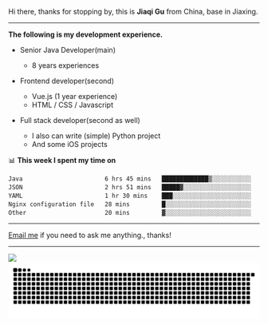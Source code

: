 Hi there, thanks for stopping by, this is **Jiaqi Gu** from China, base in Jiaxing.

---

**The following is my development experience.**

- Senior Java Developer(main)
  - 8 years experiences

- Frontend developer(second)
  - Vue.js (1 year experience)
  - HTML / CSS / Javascript
  
- Full stack developer(second as well)
  - I also can write (simple) Python project
  - And some iOS projects

📊 **This week I spent my time on**
<!--START_SECTION:waka-->

```txt
Java                       6 hrs 45 mins   █████████████▒░░░░░░░░░░░   53.67 %
JSON                       2 hrs 51 mins   █████▓░░░░░░░░░░░░░░░░░░░   22.77 %
YAML                       1 hr 30 mins    ███░░░░░░░░░░░░░░░░░░░░░░   12.01 %
Nginx configuration file   28 mins         █░░░░░░░░░░░░░░░░░░░░░░░░   03.77 %
Other                      20 mins         ▓░░░░░░░░░░░░░░░░░░░░░░░░   02.75 %
```

<!--END_SECTION:waka-->

---

[Email me](mailto:htk2klwgr@mozmail.com?subject=Hiring_from_GitHub) if you need to ask me anything., thanks!

---

![]( https://visitor-badge.glitch.me/badge?page_id=githubgujiaqi)
![]( https://github.com/droid-Q/droid-Q/raw/output/github-contribution-grid-snake.svg#gh-dark-mode-only)
